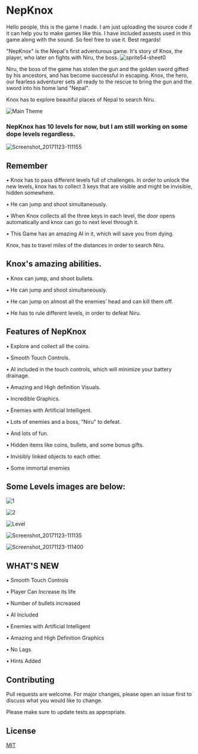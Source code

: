 # NepKnox 
Hello people, this is the game I made. I am just uploading the source code if it can help you to make games like this. I have included assests used in this game along with the sound. So feel free to use it. Best regards!

"NepKnox" is the Nepal's first adventurous game. It's story of Knox, the player, who later on fights with Niru, the boss.
![sprite54-sheet0](https://user-images.githubusercontent.com/43477992/74697799-cbeffb00-51c9-11ea-959f-78c751acdbae.png)

Niru, the boss of the game has stolen the gun and the golden sword gifted by his ancestors, and has become successful in escaping.
Knox, the hero, our fearless adventurer sets all ready to the rescue to bring the gun and the sword into his home land "Nepal".

Knox has to explore beautiful places of Nepal to search Niru.

![Main Theme](https://user-images.githubusercontent.com/43477992/74697768-b8449480-51c9-11ea-98ac-eb7791f1a30a.png)


 ### NepKnox has 10 levels for now, but I am still working on some dope levels regardless. ###
![Screenshot_20171123-111155](https://user-images.githubusercontent.com/43477992/74698176-f42c2980-51ca-11ea-8b63-f94c37616e43.png)

 ## Remember

• Knox has to pass different levels full of challenges. In order to unlock the new levels,
knox has to collect 3 keys that are visible and might be invisible, hidden somewhere.

• He can jump and shoot simultaneously.

• When Knox collects all the three keys in each level, the door opens automatically and
knox can go to next level through it.

• This Game has an amazing AI in it, which will save you from dying.

Knox, has to travel miles of the distances in order to search Niru.

 ## Knox's amazing abilities.
• Knox can jump, and shoot bullets.

• He can jump and shoot simultaneously.

• He can jump on almost all the enemies’ head and can kill them off.

• He has to rule different levels, in order to defeat Niru.

 ## Features of NepKnox
• Explore and collect all the coins.

• Smooth Touch Controls.

• AI included in the touch controls, which will minimize your battery drainage.

• Amazing and High definition Visuals.

• Incredible Graphics.

• Enemies with Artificial Intelligent.

• Lots of enemies and a boss, "Niru" to defeat.

• And lots of fun.

• Hidden items like coins, bullets, and some bonus gifts.

• Invisibly linked objects to each other.

• Some immortal enemies

 ## Some Levels images are below:

![1](https://user-images.githubusercontent.com/43477992/74697775-c1cdfc80-51c9-11ea-83ca-2b71aa555aaf.png)


![2](https://user-images.githubusercontent.com/43477992/74697776-c2669300-51c9-11ea-8ede-733accf0f10a.png)


![Level](https://user-images.githubusercontent.com/43477992/74697777-c2669300-51c9-11ea-981f-257c7280d00a.png)


![Screenshot_20171123-111135](https://user-images.githubusercontent.com/43477992/74698174-f2fafc80-51ca-11ea-8e0e-d420f4bf1959.png)


![Screenshot_20171123-111400](https://user-images.githubusercontent.com/43477992/74698178-f4c4c000-51ca-11ea-9bf0-cdaeb0bba8fb.png)


 ## WHAT'S NEW
• Smooth Touch Controls

• Player Can Increase its life

• Number of bullets increased

• AI Included

• Enemies with Artificial Intelligent

• Amazing and High Definition Graphics

• No Lags

• Hints Added

 ## Contributing
Pull requests are welcome. For major changes, please open an issue first to discuss what you would like to change.

Please make sure to update tests as appropriate.

## License
[MIT](https://choosealicense.com/licenses/mit/)

